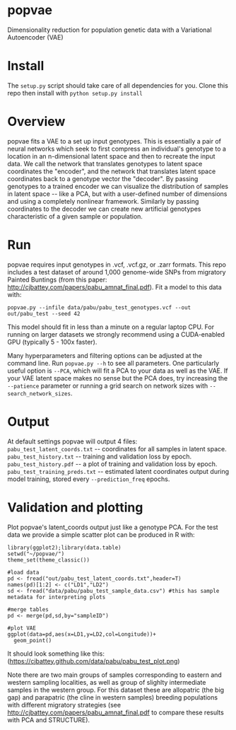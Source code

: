 # popvae
Dimensionality reduction for population genetic data with a Variational Autoencoder (VAE)

# Install
The `setup.py` script should take care of all dependencies for you. Clone this repo then install with 
`python setup.py install`

# Overview
popvae fits a VAE to a set up input genotypes. This is essentially a pair of neural networks which seek to first compress an individual's genotype to a location in an n-dimensional latent space and then to recreate the input data. We call the network that translates genotypes to latent space coordinates the "encoder", and the network that translates latent space coordinates back to a genotype vector the "decoder". By passing genotypes to a trained encoder we can visualize the distribution of samples in latent space -- like a PCA, but with a user-defined number of dimensions and using a completely nonlinear framework. Similarly by passing coordinates to the decoder we can create new artificial genotypes characteristic of a given sample or population.

# Run
popvae requires input genotypes in .vcf, .vcf.gz, or .zarr formats. This repo includes a test dataset of around 1,000 genome-wide SNPs from migratory Painted Buntings (from this paper: http://cjbattey.com/papers/pabu_amnat_final.pdf). Fit a model to this data with: 
  
  ```popvae.py --infile data/pabu/pabu_test_genotypes.vcf --out out/pabu_test --seed 42```

This model should fit in less than a minute on a regular laptop CPU. For running on larger datasets we strongly recommend using a CUDA-enabled GPU (typically 5 - 100x faster).

Many hyperparameters and filtering options can be adjusted at the command line.
Run `popvae.py --h` to see all parameters. One particularly useful option is `--PCA`, which will 
fit a PCA to your data as well as the VAE. If your VAE latent space makes no sense but the PCA does, try increasing the `--patience` parameter or running a grid search on network sizes with `--search_network_sizes`. 

# Output
At default settings popvae will output 4 files:  
`pabu_test_latent_coords.txt` --  coordinates for all samples in latent space.
`pabu_test_history.txt` -- training and validation loss by epoch.
`pabu_test_history.pdf` -- a plot of training and validation loss by epoch.
`pabu_test_training_preds.txt` -- estimated latent coordinates output during model training, stored every `--prediction_freq` epochs. 

# Validation and plotting
Plot popvae's latent_coords output just like a genotype PCA. For the test data we provide a simple scatter plot can be produced in R with:  
``` 
library(ggplot2);library(data.table)
setwd("~/popvae/")
theme_set(theme_classic())

#load data
pd <- fread("out/pabu_test_latent_coords.txt",header=T)
names(pd)[1:2] <- c("LD1","LD2")
sd <- fread("data/pabu/pabu_test_sample_data.csv") #this has sample metadata for interpreting plots

#merge tables
pd <- merge(pd,sd,by="sampleID")

#plot VAE
ggplot(data=pd,aes(x=LD1,y=LD2,col=Longitude))+
  geom_point()
```
It should look something like this:  
(https://cjbattey.github.com/data/pabu/pabu_test_plot.png)

Note there are two main groups of samples corresponding to eastern and western sampling localities, as well as group of slighlty intermediate samples in the western group. For this dataset these are allopatric (the big gap) and parapatric (the cline in western samples) breeding populations with different migratory strategies (see http://cjbattey.com/papers/pabu_amnat_final.pdf to compare these results with PCA and STRUCTURE). 



